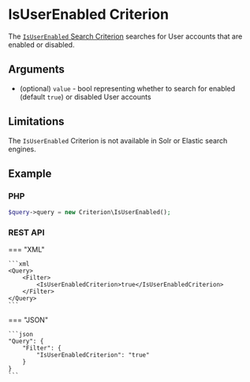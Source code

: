 # IsUserEnabled Criterion

The [`IsUserEnabled` Search Criterion](https://github.com/ibexa/core/blob/main/src/contracts/Repository/Values/Content/Query/Criterion/IsUserEnabled.php)
searches for User accounts that are enabled or disabled.

## Arguments

- (optional) `value` - bool representing whether to search for enabled (default `true`)
or disabled User accounts

## Limitations

The `IsUserEnabled` Criterion is not available in Solr or Elastic search engines.

## Example

### PHP

``` php
$query->query = new Criterion\IsUserEnabled();
```

### REST API

=== "XML"

    ```xml
    <Query>
        <Filter>
            <IsUserEnabledCriterion>true</IsUserEnabledCriterion>
        </Filter>
    </Query>
    ```

=== "JSON"

    ```json
    "Query": {
        "Filter": {
            "IsUserEnabledCriterion": "true"
        }
    }
    ```